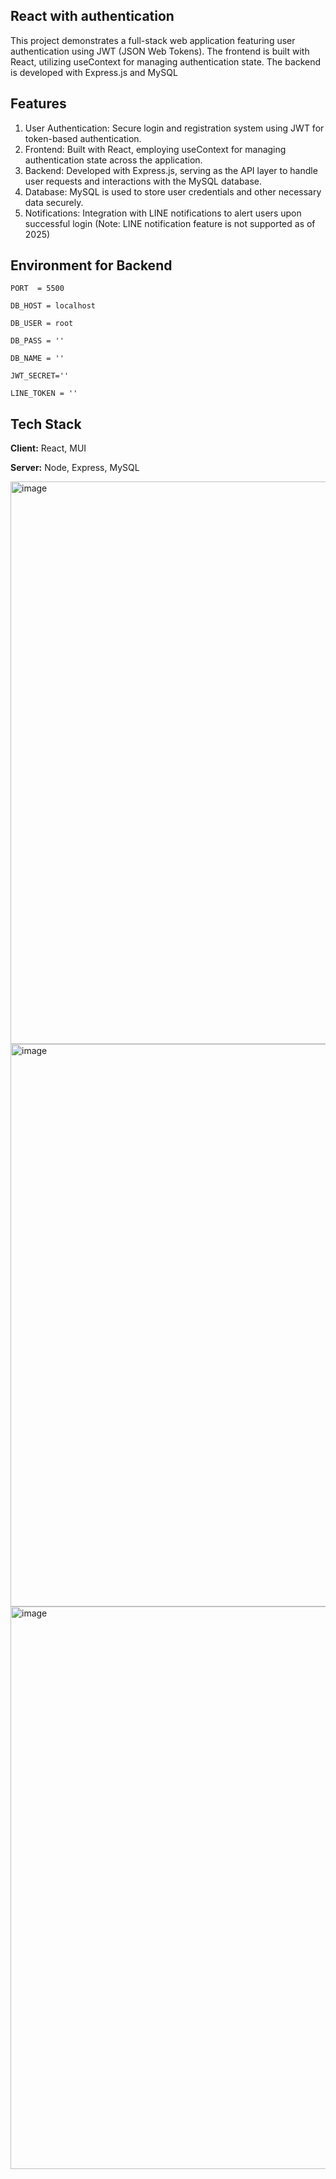 ## React with authentication 

This project demonstrates a full-stack web application featuring user authentication using JWT (JSON Web Tokens). The frontend is built with React, utilizing useContext for managing authentication state. The backend is developed with Express.js and MySQL

## Features
1. User Authentication: Secure login and registration system using JWT for token-based authentication.
2. Frontend: Built with React, employing useContext for managing authentication state across the application.
3. Backend: Developed with Express.js, serving as the API layer to handle user requests and interactions with the MySQL database.
4. Database: MySQL is used to store user credentials and other necessary data securely.
5. Notifications: Integration with LINE notifications to alert users upon successful login (Note: LINE notification feature is not supported as of 2025)

## Environment for Backend
`PORT  = 5500`

`DB_HOST = localhost`

`DB_USER = root`

`DB_PASS = ''`

`DB_NAME = ''`

`JWT_SECRET=''`

`LINE_TOKEN = ''`


## Tech Stack

**Client:** React, MUI 

**Server:** Node, Express, MySQL

<img width="1440" height="900" alt="image" src="https://github.com/user-attachments/assets/176c1a13-7baf-46a7-962e-c7f20b7a1321" />
<img width="1440" height="900" alt="image" src="https://github.com/user-attachments/assets/7133b934-115f-4a00-b94b-e6632d51cc44" />
<img width="1440" height="900" alt="image" src="https://github.com/user-attachments/assets/0b51ccd4-c01d-49a2-948c-d6883b30bf51" />


